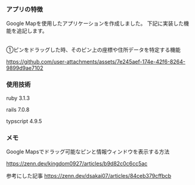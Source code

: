 ### アプリの特徴
Google Mapを使用したアプリケーションを作成しました。
下記に実装した機能を追記します。

<br>
①ピンをドラッグした時、そのピン上の座標や住所データを特定する機能

https://github.com/user-attachments/assets/7e245aef-174e-42f6-8264-9899d9ae7102



### 使用技術

ruby 3.1.3

rails 7.0.8

typscript 4.9.5


### メモ
Google Mapsでドラッグ可能なピンと情報ウィンドウを表示する方法

https://zenn.dev/kingdom0927/articles/b9d82c0c6cc5ac


参考にした記事
https://zenn.dev/dsakai07/articles/84ceb379cffbcb
